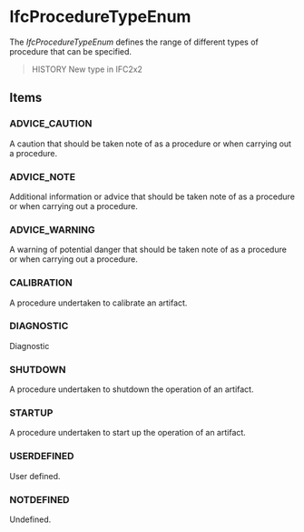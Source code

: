 # IfcProcedureTypeEnum

The _IfcProcedureTypeEnum_ defines the range of different types of procedure that can be specified.<!-- end of definition -->

> HISTORY  New type in IFC2x2

## Items

### ADVICE_CAUTION
A caution that should be taken note of as a procedure or when carrying out a procedure.

### ADVICE_NOTE
Additional information or advice that should be taken note of as a procedure or when carrying out a procedure.

### ADVICE_WARNING
A warning of potential danger that should be taken note of as a procedure or when carrying out a procedure.

### CALIBRATION
A procedure undertaken to calibrate an artifact.

### DIAGNOSTIC
Diagnostic

### SHUTDOWN
A procedure undertaken to shutdown the operation of an artifact.

### STARTUP
A procedure undertaken to start up the operation of an artifact.

### USERDEFINED
User defined.

### NOTDEFINED
Undefined.
